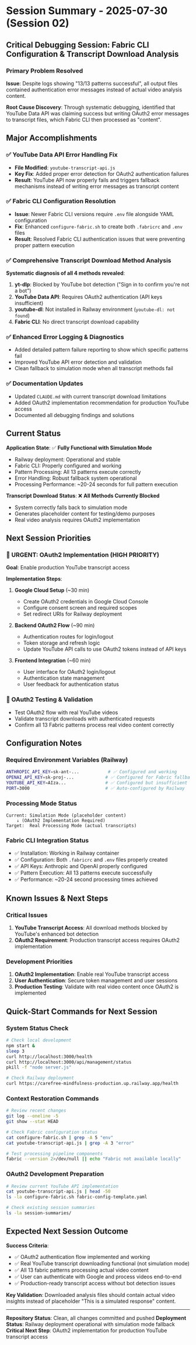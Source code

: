 # Session Summary - 2025-07-30 (Session 02)

## Critical Debugging Session: Fabric CLI Configuration & Transcript Download Analysis

### Primary Problem Resolved
**Issue**: Despite logs showing "13/13 patterns successful", all output files contained authentication error messages instead of actual video analysis content.

**Root Cause Discovery**: Through systematic debugging, identified that YouTube Data API was claiming success but writing OAuth2 error messages to transcript files, which Fabric CLI then processed as "content".

## Major Accomplishments

### ✅ YouTube Data API Error Handling Fix
- **File Modified**: `youtube-transcript-api.js`
- **Key Fix**: Added proper error detection for OAuth2 authentication failures
- **Result**: YouTube API now properly fails and triggers fallback mechanisms instead of writing error messages as transcript content

### ✅ Fabric CLI Configuration Resolution  
- **Issue**: Newer Fabric CLI versions require `.env` file alongside YAML configuration
- **Fix**: Enhanced `configure-fabric.sh` to create both `.fabricrc` and `.env` files
- **Result**: Resolved Fabric CLI authentication issues that were preventing proper pattern execution

### ✅ Comprehensive Transcript Download Method Analysis
**Systematic diagnosis of all 4 methods revealed**:
1. **yt-dlp**: Blocked by YouTube bot detection ("Sign in to confirm you're not a bot")
2. **YouTube Data API**: Requires OAuth2 authentication (API keys insufficient)  
3. **youtube-dl**: Not installed in Railway environment (`youtube-dl: not found`)
4. **Fabric CLI**: No direct transcript download capability

### ✅ Enhanced Error Logging & Diagnostics
- Added detailed pattern failure reporting to show which specific patterns fail
- Improved YouTube API error detection and validation
- Clean fallback to simulation mode when all transcript methods fail

### ✅ Documentation Updates
- Updated `CLAUDE.md` with current transcript download limitations
- Added OAuth2 implementation recommendation for production YouTube access
- Documented all debugging findings and solutions

## Current Status

**Application State**: ✅ **Fully Functional with Simulation Mode**
- Railway deployment: Operational and stable
- Fabric CLI: Properly configured and working
- Pattern Processing: All 13 patterns execute correctly
- Error Handling: Robust fallback system operational
- Processing Performance: ~20-24 seconds for full pattern execution

**Transcript Download Status**: ❌ **All Methods Currently Blocked**
- System correctly falls back to simulation mode
- Generates placeholder content for testing/demo purposes
- Real video analysis requires OAuth2 implementation

## Next Session Priorities

### 🔑 URGENT: OAuth2 Implementation (HIGH PRIORITY)
**Goal**: Enable production YouTube transcript access

**Implementation Steps**:
1. **Google Cloud Setup** (~30 min)
   - Create OAuth2 credentials in Google Cloud Console
   - Configure consent screen and required scopes
   - Set redirect URIs for Railway deployment

2. **Backend OAuth2 Flow** (~90 min)
   - Authentication routes for login/logout
   - Token storage and refresh logic  
   - Update YouTube API calls to use OAuth2 tokens instead of API keys

3. **Frontend Integration** (~60 min)
   - User interface for OAuth2 login/logout
   - Authentication state management
   - User feedback for authentication status

### 🧪 OAuth2 Testing & Validation
- Test OAuth2 flow with real YouTube videos
- Validate transcript downloads with authenticated requests
- Confirm all 13 Fabric patterns process real video content correctly

## Configuration Notes

### Required Environment Variables (Railway)
```bash
ANTHROPIC_API_KEY=sk-ant-...           # ✅ Configured and working
OPENAI_API_KEY=sk-proj-...            # ✅ Configured for Fabric fallbacks
YOUTUBE_API_KEY=AIza...               # ✅ Configured but insufficient (needs OAuth2)
PORT=3000                             # ✅ Auto-configured by Railway
```

### Processing Mode Status
```
Current: Simulation Mode (placeholder content)
    ↓ (OAuth2 Implementation Required)
Target:  Real Processing Mode (actual transcripts)
```

### Fabric CLI Integration Status
- ✅ Installation: Working in Railway container
- ✅ Configuration: Both `.fabricrc` and `.env` files properly created
- ✅ API Keys: Anthropic and OpenAI properly configured
- ✅ Pattern Execution: All 13 patterns execute successfully
- ✅ Performance: ~20-24 second processing times achieved

## Known Issues & Next Steps

### Critical Issues
1. **YouTube Transcript Access**: All download methods blocked by YouTube's enhanced bot detection
2. **OAuth2 Requirement**: Production transcript access requires OAuth2 implementation

### Development Priorities
1. **OAuth2 Implementation**: Enable real YouTube transcript access
2. **User Authentication**: Secure token management and user sessions
3. **Production Testing**: Validate with real video content once OAuth2 is implemented

## Quick-Start Commands for Next Session

### System Status Check
```bash
# Check local development
npm start &
sleep 3
curl http://localhost:3000/health
curl http://localhost:3000/api/management/status
pkill -f "node server.js"

# Check Railway deployment  
curl https://carefree-mindfulness-production.up.railway.app/health
```

### Context Restoration Commands
```bash
# Review recent changes
git log --oneline -5
git show --stat HEAD

# Check Fabric configuration status
cat configure-fabric.sh | grep -A 5 "env"
cat youtube-transcript-api.js | grep -A 3 "error"

# Test processing pipeline components
fabric --version 2>/dev/null || echo "Fabric not available locally"
```

### OAuth2 Development Preparation
```bash
# Review current YouTube API implementation
cat youtube-transcript-api.js | head -50
ls -la configure-fabric.sh fabric-config-template.yaml

# Check existing session summaries
ls -la session-summaries/
```

## Expected Next Session Outcome

**Success Criteria**:
- ✅ OAuth2 authentication flow implemented and working
- ✅ Real YouTube transcript downloading functional (not simulation mode)
- ✅ All 13 fabric patterns processing actual video content
- ✅ User can authenticate with Google and process videos end-to-end
- ✅ Production-ready transcript access without bot detection issues

**Key Validation**: Downloaded analysis files should contain actual video insights instead of placeholder "This is a simulated response" content.

---

**Repository Status**: Clean, all changes committed and pushed
**Deployment Status**: Railway deployment operational with simulation mode fallback
**Critical Next Step**: OAuth2 implementation for production YouTube transcript access